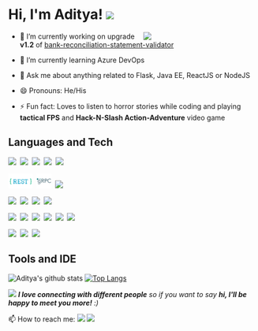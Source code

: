 <h1> Hi, I'm Aditya! <img height="30"  src="https://media.giphy.com/media/lTMEqFHbSAHsOIB3te/giphy.gif"/></h1> 
<img align='right' src="https://media.giphy.com/media/l0HlOdyGudJClwLgk/giphy.gif" width="230">
</em></p>


- 🔭 I’m currently working on upgrade **v1.2** of [bank-reconciliation-statement-validator](https://github.com/aditya109/bank-reconcilation-statement-validator)
- 🌱 I’m currently learning Azure DevOps

- 💬 Ask me about anything related to Flask, Java EE, ReactJS or NodeJS
- 😄 Pronouns: He/His
- ⚡ Fun fact: Loves to listen to horror stories while coding and playing **tactical FPS** and **Hack-N-Slash Action-Adventure** video game

<h2>Languages and Tech </h2>
<img height="30" src="https://cdn.svgporn.com/logos/python.svg" />&nbsp;&nbsp;<img height="30" src="https://cdn.svgporn.com/logos/flask.svg" />&nbsp;&nbsp;<img height="30" src="https://cdn.svgporn.com/logos/java.svg" />&nbsp;&nbsp;<img height="30" src="https://cdn.svgporn.com/logos/nodejs-icon.svg" />&nbsp;&nbsp;<img height="30" src="https://cdn.svgporn.com/logos/gopher.svg" />

<img height="30" src="https://github.com/aditya109/aditya109/blob/master/assets/icons/1_uHzooF1EtgcKn9_XiSST4w.png" />&nbsp;&nbsp;<img height="30" src="https://github.com/aditya109/aditya109/blob/master/assets/icons/grpc-icon-color.png" />&nbsp;&nbsp;<img height="30" src="https://cdn.svgporn.com/logos/graphql.svg" />

<img height="30" src="https://cdn.svgporn.com/logos/mysql.svg" />&nbsp;&nbsp;<img height="30" src="https://cdn.svgporn.com/logos/postgresql.svg" />&nbsp;&nbsp;<img height="30" src="https://cdn.svgporn.com/logos/mongodb.svg" />&nbsp;&nbsp;<img height="30" src="https://cdn.svgporn.com/logos/firebase.svg" />

<img height="30" src="https://cdn.svgporn.com/logos/react.svg" />&nbsp;&nbsp;<img height="30" src="https://cdn.svgporn.com/logos/redux.svg" />&nbsp;&nbsp;<img height="30" src="https://cdn.svgporn.com/logos/html-5.svg" />&nbsp;&nbsp;<img height="30" src="https://cdn.svgporn.com/logos/sass.svg" />&nbsp;&nbsp;<img height="30" src="https://cdn.svgporn.com/logos/css-3.svg" />&nbsp;&nbsp;<img height="30" src="https://cdn.svgporn.com/logos/javascript.svg" />

<img height="30" src="https://cdn.svgporn.com/logos/git-icon.svg" />&nbsp;&nbsp;<img height="30" src="https://cdn.svgporn.com/logos/heroku-icon.svg" />&nbsp;&nbsp;<img height="30" src="https://cdn.svgporn.com/logos/travis-ci.svg">

<h2>Tools and IDE</h2>

![Aditya's github stats](https://github-readme-stats.vercel.app/api?username=aditya109&show_icons=true&theme=synthwave) [![Top Langs](https://github-readme-stats.vercel.app/api/top-langs/?username=aditya109&layout=compact&theme=synthwave)](https://github.com/aditya109/github-readme-stats)


<img src="https://media.giphy.com/media/LnQjpWaON8nhr21vNW/giphy.gif" width="60"> <em><b>I love connecting with different people</b> so if you want to say <b>hi, I'll be happy to meet you more!</b> :)</em>
 
 📫 How to reach me: 
 [<img height="40" src="https://cdn.svgporn.com/logos/twitter.svg" />](https://twitter.com/daitya961) 
 [<img height="40" src="https://cdn.svgporn.com/logos/linkedin.svg" />](https://www.linkedin.com/in/aditya109/)

